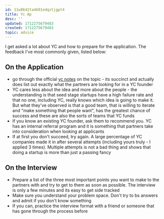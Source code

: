 ```yaml
---
id: 11w8642ta4601edqztjgpt4
title: Yc Ap
desc: ''
updated: 1712275679483
created: 1712275679483
topic: advice
---
```


I get asked a lot about YC and how to prepare for the application. The feedback I've most commonly given, listed below:

## On the Application
- go through the official [yc notes](https://www.ycombinator.com/howtoapply) on the topic - its succinct and actually does list out exactly what the partners are looking for in a YC founder
- YC cares less about the idea and more about the people - the understanding is that seed stage startups have a high failure rate and that no one, including YC, really knows which idea is going to make it. But what they've observed is that a good team, that is willing to iterate and "make something that people want", has the greatest chance of success and these are also the sorts of teams that YC funds
- If you know an existing YC founder, ask them to recommend you. YC has an internal referral program and it is something that partners take into consideration when looking at applicants
- If at first you don't succeed, try again. A large percentage of YC companies made it in after several attempts (including yours truly - I applied 3 times). Multiple attempts is not a bad thing and shows that doing a startup is more than just a passing fancy

## On the Interview
- Prepare a list of the three most important points you want to make to the partners with and try to get to them as soon as possible. The interview is only a few minutes and its easy to get side tracked
- Make sure you understand your problem space. Don't try to bs answers and admit if you don't know something
- If you can, practice the interview format with a friend or someone that has gone through the process before
